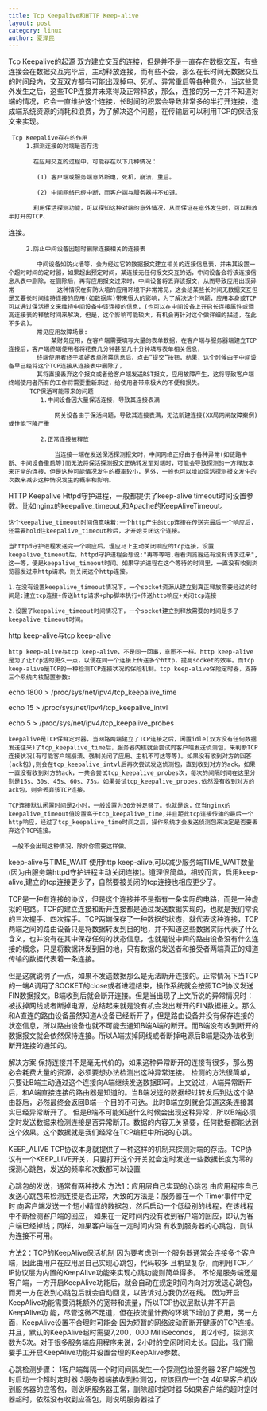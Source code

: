 ```yaml
---
title: Tcp Keepalive和HTTP Keep-alive
layout: post
category: linux
author: 夏泽民
---
```

Tcp Keepalive的起源
         双方建立交互的连接，但是并不是一直存在数据交互，有些连接会在数据交互完毕后，主动释放连接，而有些不会，那么在长时间无数据交互的时间段内，交互双方都有可能出现掉电、死机、异常重启等各种意外，当这些意外发生之后，这些TCP连接并未来得及正常释放，那么，连接的另一方并不知道对端的情况，它会一直维护这个连接，长时间的积累会导致非常多的半打开连接，造成端系统资源的消耗和浪费，为了解决这个问题，在传输层可以利用TCP的保活报文来实现。

     Tcp Keepalive存在的作用
         1.探测连接的对端是否存活

           在应用交互的过程中，可能存在以下几种情况：

            (1) 客户端或服务端意外断电，死机，崩溃，重启。

            (2) 中间网络已经中断，而客户端与服务器并不知道。

           利用保活探测功能，可以探知这种对端的意外情况，从而保证在意外发生时，可以释放半打开的TCP、

连接。

         2.防止中间设备因超时删除连接相关的连接表

            中间设备如防火墙等，会为经过它的数据报文建立相关的连接信息表，并未其设置一个超时时间的定时器，如果超出预定时间，某连接无任何报文交互的话，中间设备会将该连接信息从表中删除，在删除后，再有应用报文过来时，中间设备将丢弃该报文，从而导致应用出现异常            这种情况在有防火墙的应用环境下非常常见，这会给某些长时间无数据交互但是又要长时间维持连接的应用(如数据库)带来很大的影响，为了解决这个问题，应用本身或TCP可以通过保活报文来维持中间设备中该连接的信息，(也可以在中间设备上开启长连接属性或调高连接表的释放时间来解决，但是，这个影响可能较大，有机会再针对这个做详细的描述，在此不多说)。
            常见应用故障场景:
                某财务应用，在客户端需要填写大量的表单数据，在客户端与服务器端建立TCP连接后，客户端终端使用者将花费几分钟甚至几十分钟填写表单相关信息，
            终端使用者终于填好表单所需信息后，点击“提交”按钮，结果，这个时候由于中间设备早已经将这个TCP连接从连接表中删除了，
            其将直接丢弃这个报文或者给客户端发送RST报文，应用故障产生，这将导致客户端终端使用者所有的工作将需要重新来过，给使用者带来极大的不便和损失。　
          TCP保活可能带来的问题
             1.中间设备因大量保活连接，导致其连接表满

                 网关设备由于保活问题，导致其连接表满，无法新建连接(XX局网闸故障案例)或性能下降严重

             2.正常连接被释放

                 当连接一端在发送保活探测报文时，中间网络正好由于各种异常(如链路中断、中间设备重启等)而无法将保活探测报文正确转发至对端时，可能会导致探测的一方释放本来正常的连接，但是这种可能情况发生的概率较小，另外，一般也可以增加保活探测报文发生的次数来减少这种情况发生的概率和影响。

HTTP Keepalive
    Httpd守护进程，一般都提供了keep-alive timeout时间设置参数。比如nginx的keepalive_timeout,和Apache的KeepAliveTimeout。

    这个keepalive_timeout时间值意味着:一个http产生的tcp连接在传送完最后一个响应后，还需要hold住keepalive_timeout秒后，才开始关闭这个连接。

    当httpd守护进程发送完一个响应后，理应马上主动关闭响应的tcp连接，设置keepalive_timeout后，httpd守护进程会想说:"再等等吧,看看浏览器还有没有请求过来",这一等，便是keepalive_timeout时间。如果守护进程在这个等待的时间里，一直没有收到浏览器发过来http请求，则关闭这个http连接。

    1.在没有设置keepalive_timeout情况下，一个socket资源从建立到真正释放需要经过的时间是:建立tcp连接+传送http请求+php脚本执行+传送http响应+关闭tcp连接

    2.设置了keepalive_timeout时间情况下，一个socket建立到释放需要的时间是多了keepalive_timeout时间。

http keep-alive与tcp keep-alive   

    http keep-alive与tcp keep-alive，不是同一回事，意图不一样。http keep-alive是为了让tcp活的更久一点，以便在同一个连接上传送多个http，提高socket的效率。而tcp keep-alive是TCP的一种检测TCP连接状况的保险机制。tcp keep-alive保险定时器，支持三个系统内核配置参数:

echo 1800 > /proc/sys/net/ipv4/tcp_keepalive_time

echo 15 > /proc/sys/net/ipv4/tcp_keepalive_intvl

echo 5 > /proc/sys/net/ipv4/tcp_keepalive_probes

    keepalive是TCP保鲜定时器，当网路两端建立了TCP连接之后，闲置idle(双方没有任何数据发送往来)了tcp_keepalive_time后，服务器内核就会尝试向客户端发送侦测包，来判断TCP连接状况(有可能客户端崩溃、强制关闭了应用、主机不可达等等)。如果没有收到对方的回答(ack包),则会在tcp_keepalive_intvl后再次尝试发送侦测包，直到收到对方的ack，如果一直没有收到对方的ack，一共会尝试tcp_keepalive_probes次，每次的间隔时间在这里分别是15s、30s、45s、60s、75s。如果尝试tcp_keepalive_probes,依然没有收到对方的ack包，则会丢弃该TCP连接。

    TCP连接默认闲置时间是2小时，一般设置为30分钟足够了。也就是说，仅当nginx的keepalive_timeout值设置高于tcp_keepalive_time,并且距此tcp连接传输的最后一个http响应，经过了tcp_keepalive_time时间之后，操作系统才会发送侦测包来决定是否要丢弃这个TCP连接。

     一般不会出现这种情况，除非你需要这样做。

keep-alive与TIME_WAIT
    使用http keep-alive,可以减少服务端TIME_WAIT数量(因为由服务端httpd守护进程主动关闭连接)。道理很简单，相较而言，启用keep-alive,建立的tcp连接更少了，自然要被关闭的tcp连接也相应更少了。
<!-- more -->
TCP是一种有连接的协议，但是这个连接并不是指有一条实际的电路，而是一种虚拟的电路。TCP的建立连接和断开连接都是通过发送数据实现的，也就是我们常说的三次握手、四次挥手。TCP两端保存了一种数据的状态，就代表这种连接，TCP两端之间的路由设备只是将数据转发到目的地，并不知道这些数据实际代表了什么含义，也并没有在其中保存任何的状态信息，也就是说中间的路由设备没有什么连接的概念，只是将数据转发到目的地，只有数据的发送者和接受者两端真正的知道传输的数据代表着一条连接。

但是这就说明了一点，如果不发送数据那么是无法断开连接的。正常情况下当TCP的一端A调用了SOCKET的close或者进程结束，操作系统就会按照TCP协议发送FIN数据报文。B端收到后就会断开连接。但是当出现了上文所说的异常情况时：被拔掉网线或者断掉电源，总结起来就是没有机会发出断开的FIN数据报文。那么和A直连的路由设备虽然知道A设备已经断开了，但是路由设备并没有保存连接的状态信息，所以路由设备也就不可能去通知B端A端的断开。而B端没有收到断开的数据报文就会依然保持连接。所以A端拔掉网线或者断掉电源后B端是没办法收到断开连接的通知的。

解决方案
保持连接并不是毫无代价的，如果这种异常断开的连接有很多，那么势必会耗费大量的资源，必须要想办法检测出这种异常连接。 
检测的方法很简单，只要让B端主动通过这个连接向A端继续发送数据即可。上文说过，A端异常断开后，和A端直接连接的路由器是知道的。当B端发送的数据经过转发后到达这个路由器后，必然最终会返回B端一个目的不可达。此时B端立刻就会知道这条连接其实已经异常断开了。 
但是B端不可能知道什么时候会出现这种异常，所以B端必须定时发送数据来检测连接是否异常断开。数据的内容无关紧要，任何数据都能达到这个效果。这个数据就是我们经常在TCP编程中所说的心跳。

KEEP_ALIVE
TCP协议本身就提供了一种这样的机制来探测对端的存活。TCP协议有一个KEEP_LIVE开关，只要打开这个开关就会定时发送一些数据长度为零的探测心跳包，发送的频率和次数都可以设置

心跳包的发送，通常有两种技术
方法1：应用层自己实现的心跳包 
由应用程序自己发送心跳包来检测连接是否正常，大致的方法是：服务器在一个 Timer事件中定时 向客户端发送一个短小精悍的数据包，然后启动一个低级别的线程，在该线程中不断检测客户端的回应， 如果在一定时间内没有收到客户端的回应，即认为客户端已经掉线；同样，如果客户端在一定时间内没 有收到服务器的心跳包，则认为连接不可用。

方法2：TCP的KeepAlive保活机制
因为要考虑到一个服务器通常会连接多个客户端，因此由用户在应用层自己实现心跳包，代码较多 且稍显复杂，而利用TCP／IP协议层为内置的KeepAlive功能来实现心跳功能则简单得多。 不论是服务端还是客户端，一方开启KeepAlive功能后，就会自动在规定时间内向对方发送心跳包， 而另一方在收到心跳包后就会自动回复，以告诉对方我仍然在线。 因为开启KeepAlive功能需要消耗额外的宽带和流量，所以TCP协议层默认并不开启KeepAlive功 能，尽管这微不足道，但在按流量计费的环境下增加了费用，另一方面，KeepAlive设置不合理时可能会 因为短暂的网络波动而断开健康的TCP连接。并且，默认的KeepAlive超时需要7,200，000 MilliSeconds， 即2小时，探测次数为5次。对于很多服务端应用程序来说，2小时的空闲时间太长。因此，我们需要手工开启KeepAlive功能并设置合理的KeepAlive参数。
 
心跳检测步骤：
1客户端每隔一个时间间隔发生一个探测包给服务器
2客户端发包时启动一个超时定时器
3服务器端接收到检测包，应该回应一个包
4如果客户机收到服务器的应答包，则说明服务器正常，删除超时定时器
5如果客户端的超时定时器超时，依然没有收到应答包，则说明服务器挂了
